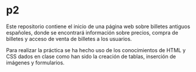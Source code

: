 # p2
Este repositorio contiene el inicio de una página web sobre billetes antiguos españoles, donde se encontrará información sobre precios, compra de billetes y acceso de venta de billetes a los usuarios.

Para realizar la práctica se ha hecho uso de los conocimientos de HTML y CSS dados en clase como han sido la creación de tablas, inserción de imágenes y formularios.
